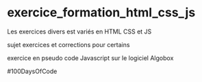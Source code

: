 # exercice_formation_html_css_js

Les exercices divers est variés en HTML CSS et JS

sujet exercices et corrections pour certains


exercice en pseudo code Javascript sur le logiciel Algobox


#100DaysOfCode
